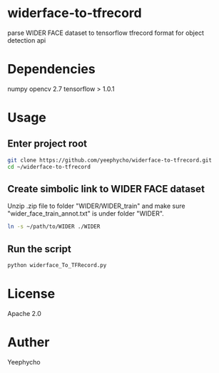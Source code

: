 # widerface-to-tfrecord
parse WIDER FACE dataset to tensorflow tfrecord format for object detection api

# Dependencies
numpy
opencv 2.7
tensorflow > 1.0.1

# Usage
## Enter project root
``` bash
git clone https://github.com/yeephycho/widerface-to-tfrecord.git
cd ~/widerface-to-tfrecord
```
## Create simbolic link to WIDER FACE dataset
Unzip .zip file to folder "WIDER/WIDER_train" and make sure "wider_face_train_annot.txt" is under folder "WIDER".

``` bash
ln -s ~/path/to/WIDER ./WIDER
```

## Run the script
``` python
python widerface_To_TFRecord.py
```

# License
Apache 2.0

# Auther
Yeephycho
